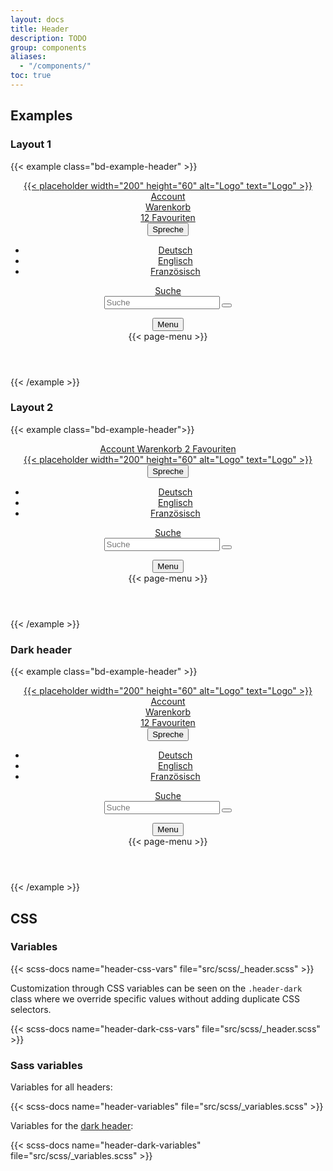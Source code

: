 ```yaml
---
layout: docs
title: Header
description: TODO
group: components
aliases:
  - "/components/"
toc: true
---
```


## Examples

### Layout 1
{{< example class="bd-example-header" >}}
<header class="header" data-of-header>
  <div class="container">
    <div class="header-brand">
      <a href="#">
        {{< placeholder width="200" height="60" alt="Logo" text="Logo" >}}
      </a>
    </div>
    <div class="header-content">
      <div class="d-none d-lg-block">
        <a href="#" class="header-link">
          <span class="header-link-icon"><i class="ofi-person-circle"></i></span>
          <span class="header-link-text">Account</span>
        </a>
      </div>
      <div class="d-none d-lg-block">
        <a href="#" class="header-link">
          <span class="header-link-icon"><i class="ofi-cart-fill"></i></span>
          <span class="header-link-text">Warenkorb</span>
        </a>
      </div>
      <div class="d-none d-lg-block">
        <a href="#" class="header-link">
          <span class="header-link-icon">
            <i class="ofi-heart-fill"></i>
            <span class="header-link-icon-badge">
              <span class="badge bg-danger">12</span>
            </span>
          </span>
          <span class="header-link-text">Favouriten</span>
        </a>
      </div>
      <div>
        <div class="dropdown">
          <button class="header-link" type="button" data-bs-toggle="dropdown" aria-expanded="false">
            <span class="header-link-icon"><i class="ofi-translate"></i></span>
            <span class="header-link-text">Spreche</span>
          </button>
          <ul class="dropdown-menu">
            <li><a class="dropdown-item" href="#">Deutsch</a></li>
            <li><a class="dropdown-item" href="#">Englisch</a></li>
            <li><a class="dropdown-item" href="#">Französisch</a></li>
          </ul>
        </div>
      </div>
      <div>
        <a href="#" class="header-link" data-bs-toggle="collapse" data-bs-target="#headerSearch"
           aria-controls="headerSearch"
           aria-expanded="false" aria-label="Toggle header search">
          <span class="header-link-icon d-none-collapsed"><i class="ofi-search"></i></span>
          <span class="header-link-icon d-block-collapsed"><i class="ofi-x-lg"></i></span>
          <span class="header-link-text">Suche</span>
        </a>
        <div class="collapse header-collapse header-search-wrapper" id="headerSearch">
          <div class="container">
            <div class="header-search">
              <form>
                <div class="input-group">
                  <input type="text" class="form-control form-control-lg" placeholder="Suche" aria-label="Suche">
                  <button class="btn btn-icon btn-primary btn-lg" type="submit" aria-label="Suche starten"><i class="ofi-search" aria-hidden="true"></i></button>
                </div>
              </form>
            </div>
          </div>
        </div>
      </div>
      <div>
        <button class="header-link" type="button" data-bs-toggle="collapse"
                data-bs-target="#pageMenu" aria-controls="pageMenu"
                aria-expanded="false" aria-label="Toggle navigation">
          <span class="header-link-icon d-none-collapsed"><i class="ofi-list"></i></span>
          <span class="header-link-icon d-block-collapsed"><i class="ofi-x-lg"></i></span>
          <span class="header-link-text">Menu</span>
        </button>
        <div class="collapse header-collapse page-menu-wrapper" id="pageMenu">
          <div class="container">
             {{< page-menu >}}
          </div>
        </div>
      </div>
    </div>
  </div>
</header>
{{< /example >}}

### Layout 2
{{< example class="bd-example-header">}}
<header class="header" data-of-header>
  <div class="container">
    <div class="header-content d-none d-lg-flex">
      <a href="#" class="header-link">
        <span class="header-link-icon"><i class="ofi-person-circle"></i></span>
        <span class="header-link-text">Account</span>
      </a>
      <a href="#" class="header-link">
        <span class="header-link-icon"><i class="ofi-cart-fill"></i></span>
        <span class="header-link-text">Warenkorb</span>
      </a>
      <a href="#" class="header-link">
      <span class="header-link-icon">
        <i class="ofi-heart-fill"></i>
        <span class="header-link-icon-badge">
          <span class="badge bg-danger">2</span>
        </span>
      </span>
        <span class="header-link-text">Favouriten</span>
      </a>
    </div>
    <div class="header-brand">
      <a href="#">
        {{< placeholder width="200" height="60" alt="Logo" text="Logo" >}}
      </a>
    </div>
    <div class="header-content">
      <div>
        <div class="dropdown">
          <button class="header-link" type="button" data-bs-toggle="dropdown" aria-expanded="false">
            <span class="header-link-icon"><i class="ofi-translate"></i></span>
            <span class="header-link-text">Spreche</span>
          </button>
          <ul class="dropdown-menu">
            <li><a class="dropdown-item" href="#">Deutsch</a></li>
            <li><a class="dropdown-item" href="#">Englisch</a></li>
            <li><a class="dropdown-item" href="#">Französisch</a></li>
          </ul>
        </div>
      </div>
      <div>
        <a href="#" class="header-link" data-bs-toggle="collapse" data-bs-target="#headerSearch2"
           aria-controls="headerSearch2"
           aria-expanded="false" aria-label="Toggle header search">
          <span class="header-link-icon d-none-collapsed"><i class="ofi-search"></i></span>
          <span class="header-link-icon d-block-collapsed"><i class="ofi-x-lg"></i></span>
          <span class="header-link-text">Suche</span>
        </a>
        <div class="collapse header-collapse header-search-wrapper" id="headerSearch2">
          <div class="container">
            <div class="header-search">
              <form>
                <div class="input-group">
                  <input type="text" class="form-control form-control-lg" placeholder="Suche" aria-label="Suche">
                  <button class="btn btn-icon btn-primary btn-lg" type="submit" aria-label="Suche starten"><i class="ofi-search" aria-hidden="true"></i></button>
                </div>
              </form>
            </div>
          </div>
        </div>
      </div>
      <div>
        <button class="header-link" type="button" data-bs-toggle="collapse"
                data-bs-target="#pageMenu2" aria-controls="pageMenu2"
                aria-expanded="false" aria-label="Toggle navigation">
          <span class="header-link-icon d-none-collapsed"><i class="ofi-list"></i></span>
          <span class="header-link-icon d-block-collapsed"><i class="ofi-x-lg"></i></span>
          <span class="header-link-text">Menu</span>
        </button>
        <div class="collapse header-collapse page-menu-wrapper" id="pageMenu2">
          <div class="container">
            {{< page-menu >}}
          </div>
        </div>
      </div>
    </div>
  </div>
</header>
{{< /example >}}

### Dark header
{{< example class="bd-example-header" >}}
<header class="header header-dark" data-of-header>
  <div class="container">
    <div class="header-brand">
      <a href="#">
        {{< placeholder width="200" height="60" alt="Logo" text="Logo" >}}
      </a>
    </div>
    <div class="header-content">
      <div class="d-none d-lg-block">
        <a href="#" class="header-link">
          <span class="header-link-icon"><i class="ofi-person-circle"></i></span>
          <span class="header-link-text">Account</span>
        </a>
      </div>
      <div class="d-none d-lg-block">
        <a href="#" class="header-link">
          <span class="header-link-icon"><i class="ofi-cart-fill"></i></span>
          <span class="header-link-text">Warenkorb</span>
        </a>
      </div>
      <div class="d-none d-lg-block">
        <a href="#" class="header-link">
          <span class="header-link-icon">
            <i class="ofi-heart-fill"></i>
            <span class="header-link-icon-badge">
              <span class="badge bg-danger">12</span>
            </span>
          </span>
          <span class="header-link-text">Favouriten</span>
        </a>
      </div>
      <div>
        <div class="dropdown">
          <button class="header-link" type="button" data-bs-toggle="dropdown" aria-expanded="false">
            <span class="header-link-icon"><i class="ofi-translate"></i></span>
            <span class="header-link-text">Spreche</span>
          </button>
          <ul class="dropdown-menu">
            <li><a class="dropdown-item" href="#">Deutsch</a></li>
            <li><a class="dropdown-item" href="#">Englisch</a></li>
            <li><a class="dropdown-item" href="#">Französisch</a></li>
          </ul>
        </div>
      </div>
      <div>
        <a href="#" class="header-link" data-bs-toggle="collapse" data-bs-target="#headerSearch3"
           aria-controls="headerSearch3"
           aria-expanded="false" aria-label="Toggle header search">
          <span class="header-link-icon d-none-collapsed"><i class="ofi-search"></i></span>
          <span class="header-link-icon d-block-collapsed"><i class="ofi-x-lg"></i></span>
          <span class="header-link-text">Suche</span>
        </a>
        <div class="collapse header-collapse header-search-wrapper header-search-wrapper-dark" id="headerSearch3">
          <div class="container">
            <div class="header-search">
              <form>
                <div class="input-group">
                  <input type="text" class="form-control form-control-lg" placeholder="Suche" aria-label="Suche">
                  <button class="btn btn-icon btn-primary btn-lg" type="submit" aria-label="Suche starten"><i class="ofi-search" aria-hidden="true"></i></button>
                </div>
              </form>
            </div>
          </div>
        </div>
      </div>
      <div>
        <button class="header-link" type="button" data-bs-toggle="collapse"
                data-bs-target="#pageMenu3" aria-controls="pageMenu3"
                aria-expanded="false" aria-label="Toggle navigation">
          <span class="header-link-icon d-none-collapsed"><i class="ofi-list"></i></span>
          <span class="header-link-icon d-block-collapsed"><i class="ofi-x-lg"></i></span>
          <span class="header-link-text">Menu</span>
        </button>
        <div class="collapse header-collapse page-menu-wrapper page-menu-wrapper-dark" id="pageMenu3">
          <div class="container">
             {{< page-menu >}}
          </div>
        </div>
      </div>
    </div>
  </div>
</header>
{{< /example >}}

## CSS

### Variables

{{< scss-docs name="header-css-vars" file="src/scss/_header.scss" >}}

Customization through CSS variables can be seen on the `.header-dark` class where we override specific values without adding duplicate CSS selectors.

{{< scss-docs name="header-dark-css-vars" file="src/scss/_header.scss" >}}

### Sass variables
Variables for all headers:

{{< scss-docs name="header-variables" file="src/scss/_variables.scss" >}}

Variables for the [dark header](#dark-header):

{{< scss-docs name="header-dark-variables" file="src/scss/_variables.scss" >}}
